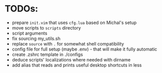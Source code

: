 # TODOs:

- prepare `init.vim` that uses `cfg.lua` based on Michal's setup
- move scripts to `scripts` directory
- script arguments
- fix sourcing my_utils.sh
- replace `source` with `.` for somewhat shell compatibility
- config file for full setup (maybe .env) - that will make it fully automatic
- create .zshrc template in ./configs
- deduce scripts' localizations where needed with dirname
- add alias that reads and prints useful desktop shortcuts in less

